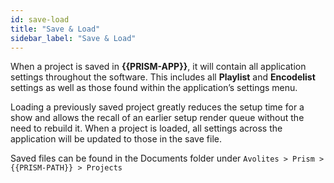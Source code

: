 ```yaml
---
id: save-load
title: "Save & Load"
sidebar_label: "Save & Load"
---
```


When a project is saved in **{{PRISM-APP}}**, it will contain all application settings throughout the software. This includes all **Playlist** and **Encodelist** settings as well as those found within the application’s settings menu.

Loading a previously saved project greatly reduces the setup time for a show and allows the recall of an earlier setup render queue without the need to rebuild it. When a project is loaded, all settings across the application will be updated to those in the save file.

Saved files can be found in the Documents folder under `Avolites > Prism > {{PRISM-PATH}} > Projects`

